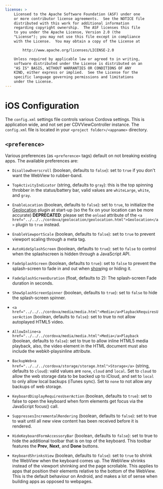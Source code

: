 ```yaml
---
license: >
    Licensed to the Apache Software Foundation (ASF) under one
    or more contributor license agreements.  See the NOTICE file
    distributed with this work for additional information
    regarding copyright ownership.  The ASF licenses this file
    to you under the Apache License, Version 2.0 (the
    "License"); you may not use this file except in compliance
    with the License.  You may obtain a copy of the License at

        http://www.apache.org/licenses/LICENSE-2.0

    Unless required by applicable law or agreed to in writing,
    software distributed under the License is distributed on an
    "AS IS" BASIS, WITHOUT WARRANTIES OR CONDITIONS OF ANY
    KIND, either express or implied.  See the License for the
    specific language governing permissions and limitations
    under the License.
---
```


# iOS Configuration

The `config.xml` settings file controls various Cordova settings.
This is application wide, and not set per CDVViewController instance.
The `config.xml` file is located in your `<project folder>/<appname>`
directory.

## `<preference>`

Various preferences (as `<preference>` tags) default on not breaking
existing apps. The available preferences are:

* `DisallowOverscroll` (boolean, defaults to `false`): set to `true` if
  you don't want the WebView to rubber-band.

* `TopActivityIndicator` (string, defaults to `gray`): this is the top
  spinning throbber in the status/battery bar, valid values are
  `whiteLarge`, `white`, and `gray`.

* `EnableLocation` (boolean, defaults to `false`): set to `true`, to
  initialize the <a href="../../../cordova/geolocation/geolocation.html">Geolocation</a> plugin at start-up (so the fix on your
  location can be more accurate) __DEPRECATED__: please set the
  `onload` attribute of the `<a href="../../../cordova/geolocation/geolocation.html">Geolocation</a>` plugin to `true`
  instead.

* `EnableViewportScale` (boolean, defaults to `false`): set to `true` to
  prevent viewport scaling through a meta tag.

* `AutoHideSplashScreen` (boolean, defaults to `true`): set to `false` to
  control when the splashscreen is hidden through a JavaScript API.

* `FadeSplashScreen` (boolean, defaults to `true`): set to `false` to
  prevent the splash-screen to fade in and out when <a href="../../../cordova/inappbrowser/inappbrowser.html">show</a>ing or hiding
  it.

* `FadeSplashScreenDuration` (float, defaults to 2): The splash-screen
  Fade duration in seconds.

* `ShowSplashScreenSpinner` (boolean, defaults to `true`): set to `false`
  to hide the splash-screen spinner.

* `<a href="../../../cordova/media/media.html">Media</a>PlaybackRequiresUserAction` (boolean, defaults to `false`): set
  to true to not allow autoplayed HTML5 video.

* `AllowInline<a href="../../../cordova/media/media.html">Media</a>Playback` (boolean, defaults to `false`): set to
  true to allow inline HTML5 media playback, also, the video element
  in the HTML document must also include the webkit-playsinline
  attribute.

* `BackupWeb<a href="../../../cordova/storage/storage.html">Storage</a>` (string, defaults to `cloud`): valid values are
  `none`, `cloud` and `local`. Set to `cloud` to allow the web
  storage data to be backed up to iCloud, and set to `local` to only
  allow local backups (iTunes sync). Set to `none` to not allow any
  backups of web storage.

* `KeyboardDisplayRequiresUserAction` (boolean, defaults to `true`):
  set to false to open the keyboard when form elements get focus via
  the JavaScript focus() call.

* `SuppressesIncrementalRendering` (boolean, defaults to `false`): set
  to true to wait until all new view content has been received
  before it is rendered.

* `HideKeyboardFormAccessoryBar` (boolean, defaults to `false`): set to
  true to hide the additional toolbar that is on top of the
  keyboard. This toolbar features the __Prev__, __Next__, and __Done__
  buttons.

* `KeyboardShrinksView` (boolean, defaults to `false`): set to `true` to
  shrink the WebView when the keyboard comes up. The WebView shrinks
  instead of the viewport shrinking and the page scrollable. This
  applies to apps that position their elements relative to the bottom
  of the WebView. This is the default behaviour on Android, and makes
  a lot of sense when building apps as opposed to webpages.
